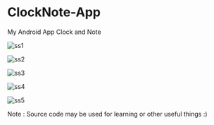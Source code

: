 # ClockNote-App

My Android App Clock and Note

![ss1](https://user-images.githubusercontent.com/70937846/112775362-e05a2480-9066-11eb-92b8-f3cfbea003b6.jpg)

![ss2](https://user-images.githubusercontent.com/70937846/112775422-10a1c300-9067-11eb-8c8e-09da67fc0f62.jpg)

![ss3](https://user-images.githubusercontent.com/70937846/112775419-0ed7ff80-9067-11eb-847f-8b88bc814336.jpg)

![ss4](https://user-images.githubusercontent.com/70937846/112775412-0b447880-9067-11eb-96cb-d439947ba3f9.jpg)

![ss5](https://user-images.githubusercontent.com/70937846/112775423-113a5980-9067-11eb-9a8d-50110f316a43.jpg)

Note : Source code may be used for learning or other useful things :)
